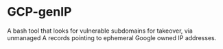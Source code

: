 # GCP-genIP
A bash tool that looks for vulnerable subdomains for takeover, via unmanaged A records pointing to ephemeral Google owned IP addresses.

